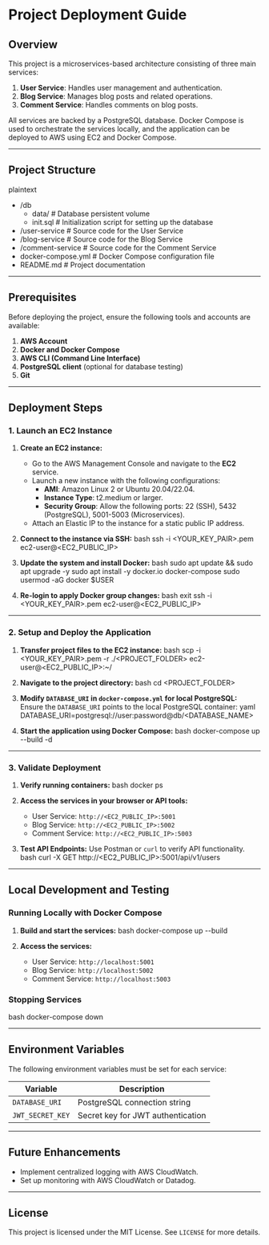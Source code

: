 
# Project Deployment Guide

## Overview
This project is a microservices-based architecture consisting of three main services:
1. **User Service**: Handles user management and authentication.
2. **Blog Service**: Manages blog posts and related operations.
3. **Comment Service**: Handles comments on blog posts.

All services are backed by a PostgreSQL database. Docker Compose is used to orchestrate the services locally, and the application can be deployed to AWS using EC2 and Docker Compose.

---

## Project Structure
plaintext
- /db
  - data/            # Database persistent volume
  - init.sql         # Initialization script for setting up the database
- /user-service      # Source code for the User Service
- /blog-service      # Source code for the Blog Service
- /comment-service   # Source code for the Comment Service
- docker-compose.yml # Docker Compose configuration file
- README.md          # Project documentation


---

## Prerequisites
Before deploying the project, ensure the following tools and accounts are available:

1. **AWS Account**
2. **Docker and Docker Compose**
3. **AWS CLI (Command Line Interface)**
4. **PostgreSQL client** (optional for database testing)
5. **Git**

---

## Deployment Steps
### 1. Launch an EC2 Instance

1. **Create an EC2 instance:**
   - Go to the AWS Management Console and navigate to the **EC2** service.
   - Launch a new instance with the following configurations:
     - **AMI**: Amazon Linux 2 or Ubuntu 20.04/22.04.
     - **Instance Type**: t2.medium or larger.
     - **Security Group**: Allow the following ports: 22 (SSH), 5432 (PostgreSQL), 5001-5003 (Microservices).
   - Attach an Elastic IP to the instance for a static public IP address.

2. **Connect to the instance via SSH:**
   bash
   ssh -i <YOUR_KEY_PAIR>.pem ec2-user@<EC2_PUBLIC_IP>
   

3. **Update the system and install Docker:**
   bash
   sudo apt update && sudo apt upgrade -y
   sudo apt install -y docker.io docker-compose
   sudo usermod -aG docker $USER
   

4. **Re-login to apply Docker group changes:**
   bash
   exit
   ssh -i <YOUR_KEY_PAIR>.pem ec2-user@<EC2_PUBLIC_IP>
   

---

### 2. Setup and Deploy the Application

1. **Transfer project files to the EC2 instance:**
   bash
   scp -i <YOUR_KEY_PAIR>.pem -r ./<PROJECT_FOLDER> ec2-user@<EC2_PUBLIC_IP>:~/
   

2. **Navigate to the project directory:**
   bash
   cd <PROJECT_FOLDER>
   

3. **Modify `DATABASE_URI` in `docker-compose.yml` for local PostgreSQL:**
   Ensure the `DATABASE_URI` points to the local PostgreSQL container:
   yaml
   DATABASE_URI=postgresql://user:password@db/<DATABASE_NAME>
   

4. **Start the application using Docker Compose:**
   bash
   docker-compose up --build -d
   

---

### 3. Validate Deployment

1. **Verify running containers:**
   bash
   docker ps
   

2. **Access the services in your browser or API tools:**
   - User Service: `http://<EC2_PUBLIC_IP>:5001`
   - Blog Service: `http://<EC2_PUBLIC_IP>:5002`
   - Comment Service: `http://<EC2_PUBLIC_IP>:5003`

3. **Test API Endpoints:**
   Use Postman or `curl` to verify API functionality.
   bash
   curl -X GET http://<EC2_PUBLIC_IP>:5001/api/v1/users
   

---

## Local Development and Testing
### Running Locally with Docker Compose
1. **Build and start the services:**
   bash
   docker-compose up --build
   
2. **Access the services:**
   - User Service: `http://localhost:5001`
   - Blog Service: `http://localhost:5002`
   - Comment Service: `http://localhost:5003`

### Stopping Services
bash
docker-compose down


---

## Environment Variables
The following environment variables must be set for each service:

| Variable         | Description                                    |
|------------------|------------------------------------------------|
| `DATABASE_URI`   | PostgreSQL connection string                  |
| `JWT_SECRET_KEY` | Secret key for JWT authentication             |

---

## Future Enhancements
- Implement centralized logging with AWS CloudWatch.
- Set up monitoring with AWS CloudWatch or Datadog.

---

## License
This project is licensed under the MIT License. See `LICENSE` for more details.
